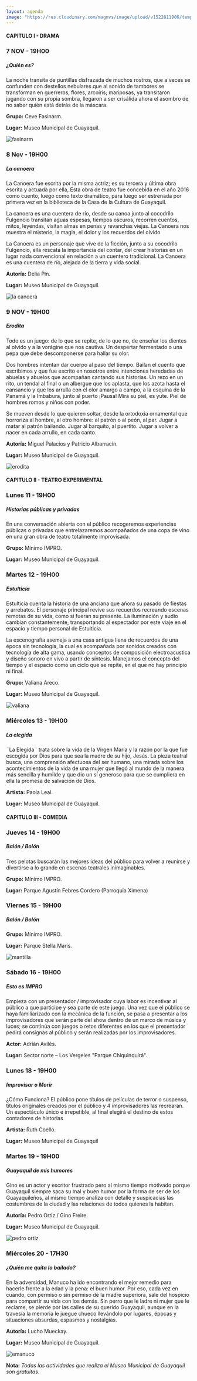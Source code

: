 ```yaml
---
layout: agenda
image: "https://res.cloudinary.com/magnvs/image/upload/v1522811906/temporary_timbbp.jpg"
---
```

#### CAPITULO I - DRAMA
### <i class="fa fa-star fa-lg star"></i> 7 NOV - 19H00

##### ¿Quién es?<br/>

La noche transita de puntillas disfrazada de muchos rostros, que a veces se confunden con destellos nebulares que al sonido de tambores se transforman en guerreros, flores, arcoíris; mariposas, ya transitaron jugando con su propia sombra, llegaron a ser crisálida ahora el asombro de no saber quién está detrás de la máscara.

**Grupo:** Ceve Fasinarm.

**Lugar:** Museo Municipal de Guayaquil.

![fasinarm](//res.cloudinary.com/magnvs/image/upload/v1573091186/nqjuhji3sdca8bruqwnv.jpg)

### <i class="fa fa-star fa-lg star"></i> 8 Nov - 19H00

##### La canoera

La Canoera fue escrita por la misma actriz; es su tercera y última obra escrita y actuada por ella, Esta obra de teatro fue concebida en el año 2016 como cuento, luego como texto dramático, para luego ser estrenada por primera vez en la biblioteca de la Casa de la Cultura de Guayaquil.

La canoera es una cuentera de río, desde su canoa junto al cocodrilo Fulgencio transitan aguas espesas, tiempos oscuros, recorren cuentos, mitos, leyendas, visitan almas en penas y revanchas viejas. La Canoera nos muestra el misterio, la magia, el dolor y los recuerdos del olvido

La Canoera es un personaje que vive de la ficción, junto a su cocodrilo Fulgencio, ella rescata la importancia del contar, del crear historias en un lugar nada convencional en relación a un cuentero tradicional. La Canoera es una cuentera de río, alejada de la tierra y vida social.

**Autoría:** Delia Pin.

**Lugar:** Museo Municipal de Guayaquil.

![la canoera](//res.cloudinary.com/magnvs/image/upload/v1573091185/dct9qef0rnnche7rsaw8.jpg)

### <i class="fa fa-star fa-lg star"></i> 9 NOV - 19H00

##### Erodita

Todo es un juego: de lo que se repite, de lo que no, de enseñar los dientes al olvido y a la vorágine que nos cautiva. Un despertar fermentado o una pepa que debe descomponerse para hallar su olor.

Dos hombres intentan dar cuerpo al paso del tiempo. Bailan el cuento que escribimos y que fue escrito en nosotros entre intenciones heredadas de abuelas y abuelos que acompañan cantando sus historias. Un rezo en un rito, un tendal al final o un albergue que los aplasta, que los azota hasta el cansancio y que los arrulla con el olor amargo a campo, a la esquina de la Panamá y la Imbabura, junto al puerto ¡Pausa! Mira su piel, es yute. Piel de hombres romos y niños con poder.

Se mueven desde lo que quieren soltar, desde la ortodoxia ornamental que horroriza al hombre, al otro hombre: al patrón o al peón, al par. Jugar a matar al patrón bailando. Jugar al barquito, al puertito. Jugar a volver a nacer en cada arrullo, en cada canto.

**Autoría:** Miguel Palacios y Patricio Albarracín.

**Lugar:** Museo Municipal de Guayaquil.

![erodita](//res.cloudinary.com/magnvs/image/upload/v1573091185/f3lccu2i0yleh6xza3om.jpg)

#### CAPITULO II - TEATRO EXPERIMENTAL
### <i class="fa fa-star fa-lg star"></i> Lunes 11 - 19H00

##### Historias públicas y privadas

En una conversación abierta con el público recogeremos experiencias públicas o privadas que entrelazaremos acompañados de una copa de vino en una gran obra de teatro totalmente improvisada.

**Grupo:** Mínimo IMPRO.

**Lugar:** Museo Municipal de Guayaquil.

### <i class="fa fa-star fa-lg star"></i> Martes 12 - 19H00

##### Estulticia

Estulticia cuenta la historia de una anciana que añora su pasado de fiestas y arrebatos. El personaje principal revive sus recuerdos recreando escenas remotas de su vida, como si fueran su presente. La iluminación y audio cambian constantemente, transportando al espectador por este viaje en el espacio y tiempo personal de Estulticia.

La escenografía asemeja a una casa antigua llena de recuerdos de una época sin tecnología, la cual es acompañada por sonidos creados con tecnología de alta gama, usando conceptos de composición electroacustica y diseño sonoro en vivo a partir de síntesis. Manejamos el concepto del tiempo y el espacio como un ciclo que se repite, en el que no hay principio ni final.

**Grupo:** Valiana Areco.

**Lugar:** Museo Municipal de Guayaquil.

![valiana](//res.cloudinary.com/magnvs/image/upload/v1573096954/sf6lpkewiakzpusvr3aw.jpg)

### <i class="fa fa-star fa-lg star"></i> Miércoles 13 - 19H00

##### La elegida

¨La Elegida¨ trata sobre la vida de la Virgen María y la razón por la que fue escogida por Dios para que sea la madre de su hijo, Jesús.
La pieza teatral busca, una comprensión afectuosa del ser humano, una mirada sobre los acontecimientos de la vida de una mujer que llegó al mundo de la manera más sencilla y humilde y que dio un sí generoso para que se cumpliera en ella la promesa de salvación de Dios.

**Artista:** Paola Leal.

**Lugar:** Museo Municipal de Guayaquil.

#### CAPITULO III - COMEDIA
### <i class="fa fa-star fa-lg star"></i> Jueves 14 - 19H00

##### Balón / Bolón

Tres pelotas buscarán las mejores ideas del público para volver a reunirse y divertirse a lo grande en escenas teatrales inimaginables.

**Grupo:** Mínimo IMPRO.

**Lugar:** Parque Agustín Febres Cordero (Parroquia Ximena)


### <i class="fa fa-star fa-lg star"></i> Viernes 15 - 19H00

##### Balón / Bolón

**Grupo:** Mínimo IMPRO.

**Lugar:** Parque Stella Maris.

![mantilla](//res.cloudinary.com/magnvs/image/upload/v1573097518/exijfwokbsealtz4wei6.jpg)

### <i class="fa fa-star fa-lg star"></i> Sábado 16 - 19H00

##### Esto es IMPRO

Empieza con un presentador / improvisador cuya labor es incentivar al público a que participe y sea parte de este juego. Una vez que el público se haya familiarizado con la mecánica de la función, se pasa a presentar a los improvisadores que serán parte del show dentro de un marco de música y luces; se continúa con juegos o retos diferentes en los que el presentador pedirá consignas al público y serán realizadas por los improvisadores.

**Actor:** Adrián Avilés.

**Lugar:** Sector norte – Los Vergeles "Parque Chiquinquirá".

### <i class="fa fa-star fa-lg star"></i> Lunes 18 - 19H00

##### Improvisar o Morir

¿Cómo Funciona? El público pone títulos de películas de terror o suspenso, títulos originales creados por el público y 4 improvisadores las recrearan. Un espectáculo único e irrepetible, al final elegirá el destino de estos contadores de historias

**Artista:** Ruth Coello.

**Lugar:** Museo Municipal de Guayaquil

### <i class="fa fa-star fa-lg star"></i> Martes 19 - 19H00

##### Guayaquil de mis humores

Gino es un actor y escritor frustrado pero al mismo tiempo motivado porque Guayaquil siempre saca su mal y buen humor por la forma de ser de los Guayaquileños, al mismo tiempo analiza con detalle y suspicacias las costumbres de la ciudad y las relaciones de todos quienes la habitan.

**Autoría:** Pedro Ortiz / Gino Freire.

**Lugar:** Museo Municipal de Guayaquil.

![pedro ortiz](//res.cloudinary.com/magnvs/image/upload/v1573097158/x2z8x23oqp3loeh5gsep.jpg)

### <i class="fa fa-star fa-lg star"></i> Miércoles 20 - 17H30

##### ¿Quién me quita lo bailado?

En la adversidad, Manuco ha ido encontrando el mejor remedio para hacerle frente a la edad y la pena: el buen humor. Por eso, cada vez en cuando, con permiso o sin permiso de la madre superiora, sale del hospicio para compartir su vida con los demás. Sin perro que le ladre ni mujer que le reclame, se pierde por las calles de su querido Guayaquil, aunque en la travesía la memoria le juegue chueco llevándolo por lugares, épocas y situaciones absurdas, espasmos y nostalgias.

**Autoría:** Lucho Mueckay.

**Lugar:** Museo Municipal de Guayaquil.

![emanuco](//res.cloudinary.com/magnvs/image/upload/v1573096653/r02nq5befawxjtgcunkh.jpg)

**Nota:** *Todas las actividades que realiza el Museo Municipal de Guayaquil son gratuitas*.
